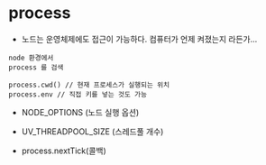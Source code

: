 # process
- 노드는 운영체제에도 접근이 가능하다. 컴퓨터가 언제 켜졌는지 라든가...

```
node 환경에서 
process 를 검색

process.cwd() // 현재 프로세스가 실행되는 위치
process.env // 직접 키를 넣는 것도 가능

```

- NODE_OPTIONS (노드 실행 옵션)
- UV_THREADPOOL_SIZE (스레드풀 개수)

- process.nextTick(콜백)
